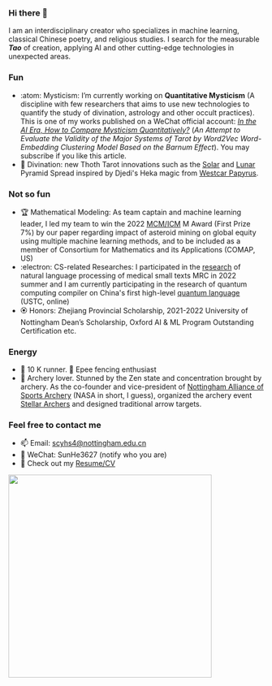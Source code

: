 ### Hi there 👋


I am an interdisciplinary creator who specializes in machine learning, classical Chinese poetry, and religious studies. I search for the measurable ***Tao*** of creation, applying AI and other cutting-edge technologies in unexpected areas.

### Fun
- :atom: Mysticism: I’m currently working on **Quantitative Mysticism** (A discipline with few researchers that aims to use new technologies to quantify the study of divination, astrology and other occult practices). This is one of my works published on a WeChat official account: [*In the AI Era, How to Compare Mysticism Quantitatively?*](https://mp.weixin.qq.com/s/5g5VZLNrwtjUNY1UV4_SXg) (*An Attempt to Evaluate the Validity of the Major Systems of Tarot by Word2Vec Word-Embedding Clustering Model Based on the Barnum Effect*). You may subscribe if you like this article.
- :crystal_ball: Divination: new Thoth Tarot innovations such as the [Solar](https://github.com/Sunhotep/Sunhotep/blob/main/Solar_Pyramid.png) and [Lunar](https://github.com/Sunhotep/Sunhotep/blob/main/Lunar_Pyramid.png) Pyramid Spread inspired by Djedi's Heka magic from [Westcar Papyrus](https://mjn.host.cs.st-andrews.ac.uk/egyptian/texts/corpus/pdf/Westcar.pdf).
### Not so fun
- :trophy: Mathematical Modeling: As team captain and machine learning leader, I led my team to win the 2022 [MCM/ICM](https://www.comap.com/contests/mcm-icm) M Award (First Prize 7%) by our paper regarding impact of asteroid mining on global equity using multiple machine learning methods, and to be included as a member of Consortium for Mathematics and its Applications (COMAP, US)
- :electron: CS-related Researches: I participated in the [research](https://github.com/Sunhotep/MediQA-Model) of natural language processing of medical small texts MRC in 2022 summer and I am currently participating in the research of quantum computing compiler on China's first high-level [quantum language](https://github.com/Sunhotep/quantric-project) (USTC, online)
- :rosette: Honors: Zhejiang Provincial Scholarship, 2021-2022 University of Nottingham Dean’s Scholarship, Oxford AI & ML Program Outstanding Certification etc.
### Energy
- :runner: 10 K runner. :person_fencing: Epee fencing enthusiast
- :dart: Archery lover. Stunned by the Zen state and concentration brought by archery. As the co-founder and vice-president of [Nottingham Alliance of Sports Archery](https://mp.weixin.qq.com/s?__biz=MzkyNDMyNjYxNQ==&mid=2247483849&idx=1&sn=0a329a6cd969196af577c5e2a49a52ba&chksm=c1d6ce71f6a1476712b6809dec9903f242769dd144c3ed7be559d5b0721abb3d151dcf058e8c&mpshare=1&scene=1&srcid=10303vfvJaPyeC7Sg13DlJSW&sharer_sharetime=1667111589137&sharer_shareid=34c6fb97f54974a52a00cd0f20cb565e#rd) (NASA in short, I guess), organized the archery event [Stellar Archers](https://mp.weixin.qq.com/s?__biz=MzkyNDMyNjYxNQ==&mid=2247483777&idx=1&sn=ddf0e0df0561c72fc455ba8ccba6b406&chksm=c1d6ce39f6a1472f282b3985ccd7f69a1c1e34772c54897c0aab4a9a802244717852d7fd9f12&mpshare=1&scene=1&srcid=10300xcFDKdp3T0HsiehPTZL&sharer_sharetime=1667111575414&sharer_shareid=34c6fb97f54974a52a00cd0f20cb565e#rd) and designed traditional arrow targets.
### Feel free to contact me
- 📫 Email: scyhs4@nottingham.edu.cn
- 💬 WeChat: SunHe3627 (notify who you are)
- 🧸 Check out my [Resume/CV](https://github.com/Sunhotep/Sunhotep/blob/main/Long-CV.pdf)
<img src="https://github.com/Sunhotep/Sunhotep/blob/main/hello-sthtp-welcome.png" width="400">
